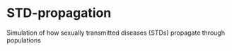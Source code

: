 # STD-propagation
Simulation of how sexually transmitted diseases (STDs) propagate through populations

